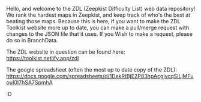Hello, and welcome to the ZDL (Zeepkist Difficulty List) web data repository!
We rank the hardest maps in Zeepkist, and keep track of who's the best at beating those maps.
Because this is here, if you want to make the ZDL Toolkist website more up to date, you can make a pull/merge request with changes to the JSON file that it uses.
If you Wish to make a request, please do so in BranchData.

The ZDL website in question can be found here: https://toolkist.netlify.app/zdl

The google spreadsheet (often the most up to date copy of the ZDL): https://docs.google.com/spreadsheets/d/1DekRtBjE2P83hpAcgjvcqSILjMFuouI0I7hSA7SpmhA

:D
